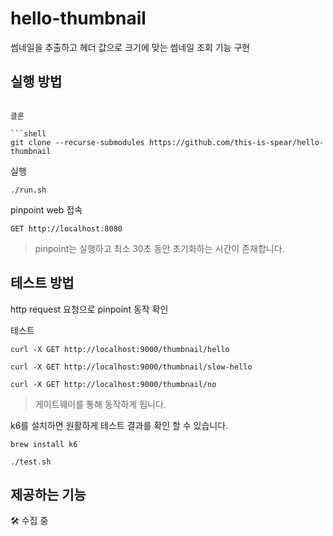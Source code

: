 # hello-thumbnail
썸네일을 추출하고 헤더 값으로 크기에 맞는 썸네일 조회 기능 구현

## 실행 방법

```shell

클론

```shell
git clone --recurse-submodules https://github.com/this-is-spear/hello-thumbnail
```

실행

```shell
./run.sh
```

pinpoint web 접속

```http request
GET http://localhost:8080
```

> pinpoint는 실행하고 최소 30초 동안 초기화하는 시간이 존재합니다.

## 테스트 방법

http request 요청으로 pinpoint 동작 확인

테스트 

```shell
curl -X GET http://localhost:9000/thumbnail/hello
```

```shell
curl -X GET http://localhost:9000/thumbnail/slow-hello
```

```shell
curl -X GET http://localhost:9000/thumbnail/no
```

> 게이트웨이를 통해 동작하게 됩니다.


k6를 설치하면 원활하게 테스트 결과를 확인 할 수 있습니다.

```shell
brew install k6
```

```shell
./test.sh
```

## 제공하는 기능

🛠️ 수집 중
